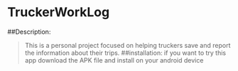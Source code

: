# TruckerWorkLog
##Description:
>This is a personal project focused on helping truckers save and report the information about their trips.
##installation:
>if you want to try this app download the APK file and install on your android device
